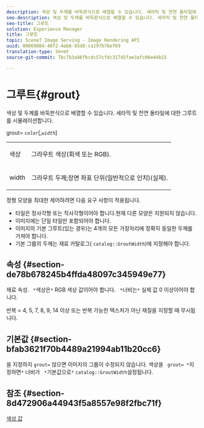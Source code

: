 ```yaml
---
description: 색상 및 두께를 바둑판식으로 배열할 수 있습니다. 세라믹 및 천연 돌타일에 대한 그루트를 시뮬레이션합니다.
seo-description: 색상 및 두께를 바둑판식으로 배열할 수 있습니다. 세라믹 및 천연 돌타일에 대한 그루트를 시뮬레이션합니다.
seo-title: 그루트
solution: Experience Manager
title: 그루트
topic: Scene7 Image Serving - Image Rendering API
uuid: 00069004-40f2-4ab6-85d8-ca197b7bef69
translation-type: tm+mt
source-git-commit: 7bc7b3a86fbcdc57cfdc31745fae3afc06e44b15

---
```



# 그루트{#grout}

색상 및 두께를 바둑판식으로 배열할 수 있습니다. 세라믹 및 천연 돌타일에 대한 그루트를 시뮬레이션합니다.

grout= *`color`*[,*`width`*]

<table id="simpletable_302B78CFC8F14E0F962D1D2064AD1371"> 
 <tr class="strow"> 
  <td class="stentry"> <p> <span class="codeph"> <span class="varname"> 색상 </span></span> </p> </td> 
  <td class="stentry"> <p>그라우트 색상(회색 또는 RGB). </p> </td> 
 </tr> 
 <tr class="strow"> 
  <td class="stentry"> <p> <span class="codeph"> <span class="varname"> width </span> </span> </p> </td> 
  <td class="stentry"> <p>그라우트 두께;장면 좌표 단위(일반적으로 인치)(실제). </p> </td> 
 </tr> 
</table>

정형 모양을 최대한 제어하려면 다음 요구 사항이 적용됩니다.

* 타일은 정사각형 또는 직사각형이어야 합니다.현재 다른 모양은 지원되지 않습니다.
* 이미지에는 단일 타일만 포함되어야 합니다.
* 이미지의 기본 그루트(있는 경우)는 4개의 모든 가장자리에 정확히 동일한 두께를 가져야 합니다.
* 기본 그룹의 두께는 재료 카탈로그( `catalog::GroutWidth`)에 지정해야 합니다.

## 속성 {#section-de78b678245b4ffda48097c345949e77}

재료 속성. ` *`색상은`*` RGB 색상 값이어야 합니다. ` *`너비는`*` 실제 값 0 이상이어야 합니다.

반복 = 4, 5, 7, 8, 9, 14 이상 또는 반복 가능한 텍스처가 아닌 재질을 지정할 때 무시됩니다.

## 기본값 {#section-bfab3621f70b4489a21994ab11b20cc6}

을 지정하지 `grout=` 않으면 이미지의 그룹이 수정되지 않습니다. 색상을 ` grout= *`지정하면`*` 너비가 ` *`기본값으로`*` `catalog::GroutWidth`설정됩니다.

## 참조 {#section-8d472906a44943f5a8557e98f2fbc71f}

[색상 값](../../../../../ir-api/http-protocol/image-rendering-api-ref/c-ir-http-protocol-ref/c-ir-http-protocol-syntax-and-features/r-ir-color-values.md#reference-657f95c0841742d2a55a48bc938303f6)
